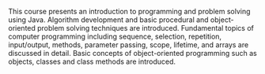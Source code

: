 This course presents an introduction to programming and problem solving using Java. Algorithm development and basic procedural and object-oriented problem solving techniques are introduced. Fundamental topics of computer programming including sequence, selection, repetition, input/output, methods, parameter passing, scope, lifetime, and arrays are discussed in detail. Basic concepts of object-oriented programming such as objects, classes and class methods are introduced. 
